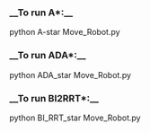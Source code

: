 <h3>__To run A*:__</h3>
python A-star Move_Robot.py


<h3>__To run ADA*:__</h3>
python ADA_star Move_Robot.py


<h3>__To run BI2RRT*:__</h3>
python BI_RRT_star Move_Robot.py

